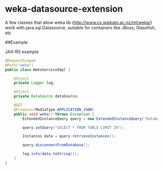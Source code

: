 # weka-datasource-extension
A few classes that allow weka lib (http://www.cs.waikato.ac.nz/ml/weka/) work with java.sql.Datasource, suitable for containers like JBoss, Glassfish, etc

##Example

JAX-RS example

```java
@RequestScoped
@Path("weka")
public class WekaServiceImpl {

    @Inject
    private Logger log;

    @Inject
    private DataSource dataSource;

    @GET
    @Produces(MediaType.APPLICATION_JSON)
    public void weka() throws Exception {
        ExtendedInstanceQuery query = new ExtendedInstanceQuery("DatabaseUtils.props", dataSource);

        query.setQuery("SELECT * FROM TABLE LIMIT 20");

        Instances data = query.retrieveInstances();

        query.disconnectFromDatabase();

        log.info(data.toString());
    }
}
```
